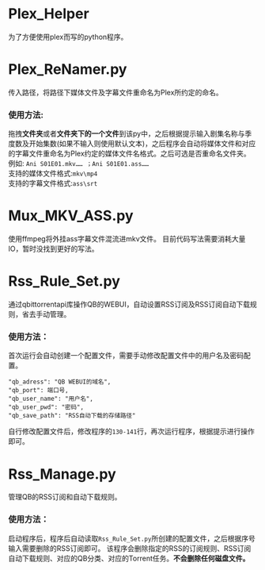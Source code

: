 # Plex_Helper
为了方便使用plex而写的python程序。
# Plex_ReNamer.py
传入路径，将路径下媒体文件及字幕文件重命名为Plex所约定的命名。    
### 使用方法:  
拖拽**文件夹**或者**文件夹下的一个文件**到该py中，之后根据提示输入剧集名称与季度数及开始集数(如果不输入则使用默认文本)，之后程序会自动将媒体文件和对应的字幕文件重命名为Plex约定的媒体文件名格式。之后可选是否重命名文件夹。    
例如: `Ani S01E01.mkv…… ；Ani S01E01.ass……`  
支持的媒体文件格式:`mkv\mp4`  
支持的字幕文件格式:`ass\srt`
# Mux_MKV_ASS.py
使用ffmpeg将外挂ass字幕文件混流进mkv文件。
目前代码写法需要消耗大量IO，暂时没找到更好的写法。
# Rss_Rule_Set.py
通过qbittorrentapi库操作QB的WEBUI，自动设置RSS订阅及RSS订阅自动下载规则，省去手动管理。
### 使用方法：
首次运行会自动创建一个配置文件，需要手动修改配置文件中的用户名及密码配置。
```
"qb_adress": "QB WEBUI的域名", 
"qb_port": 端口号, 
"qb_user_name": "用户名", 
"qb_user_pwd": "密码", 
"qb_save_path": "RSS自动下载的存储路径"
```  
自行修改配置文件后，修改程序的`130-141`行，再次运行程序，根据提示进行操作即可。
# Rss_Manage.py
管理QB的RSS订阅和自动下载规则。
### 使用方法：
启动程序后，程序后自动读取`Rss_Rule_Set.py`所创建的配置文件，之后根据序号输入需要删除的RSS订阅即可。
该程序会删除指定的RSS的订阅规则、RSS订阅自动下载规则、对应的QB分类、对应的Torrent任务。**不会删除任何磁盘文件。**